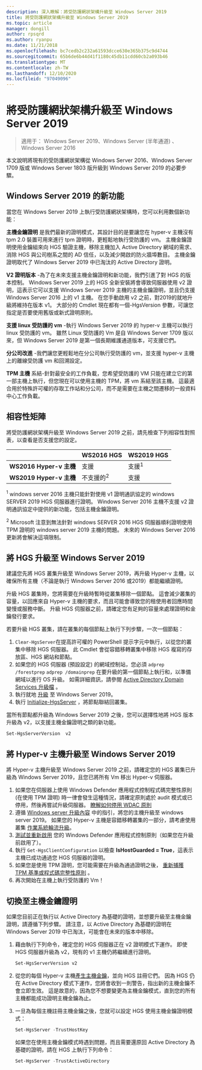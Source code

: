 ```yaml
---
description: 深入瞭解：將受防護網狀架構升級至 Windows Server 2019
title: 將受防護網狀架構升級至 Windows Server 2019
ms.topic: article
manager: dongill
author: rpsqrd
ms.author: ryanpu
ms.date: 11/21/2018
ms.openlocfilehash: bc7cedb2c232a61593dcce630e365b375c9d4744
ms.sourcegitcommit: 65b6de6b44d41f1180c45db11cdd60cb2a093b46
ms.translationtype: MT
ms.contentlocale: zh-TW
ms.lasthandoff: 12/10/2020
ms.locfileid: "97049096"
---
```

# <a name="upgrade-a-guarded-fabric-to-windows-server-2019"></a>將受防護網狀架構升級至 Windows Server 2019

> 適用于： Windows Server 2019、Windows Server (半年通道) 、Windows Server 2016

本文說明將現有的受防護網狀架構從 Windows Server 2016、Windows Server 1709 版或 Windows Server 1803 版升級到 Windows Server 2019 的必要步驟。

## <a name="whats-new-in-windows-server-2019"></a>Windows Server 2019 的新功能

當您在 Windows Server 2019 上執行受防護網狀架構時，您可以利用數個新功能：

**主機金鑰證明** 是我們最新的證明模式，其設計目的是要讓您在 hyper-v 主機沒有 tpm 2.0 裝置可用來進行 tpm 證明時，更輕鬆地執行受防護的 vm。 主機金鑰證明使用金鑰組來向 HGS 驗證主機，移除主機加入 Active Directory 網域的需求、消除 HGS 與公司樹系之間的 AD 信任，以及減少開啟的防火牆埠數目。 主機金鑰證明取代了 Windows Server 2019 中已淘汰的 Active Directory 證明。

**V2 證明版本** -為了在未來支援主機金鑰證明和新功能，我們引進了對 HGS 的版本控制。 Windows Server 2019 上的 HGS 全新安裝將會導致伺服器使用 v2 證明，這表示它可以支援 Windows Server 2019 主機的主機金鑰證明，並且仍支援 Windows Server 2016 上的 v1 主機。 在您手動啟用 v2 之前，對2019的就地升級將維持在版本 v1。 大部分的 Cmdlet 現在都有一個-HgsVersion 參數，可讓您指定是否要使用舊版或新式證明原則。

**支援 linux 受防護的 vm** -執行 Windows Server 2019 的 hyper-v 主機可以執行 linux 受防護的 vm。 雖然 Linux 受防護的 Vm 是自 Windows Server 1709 版以來，但 Windows Server 2019 是第一個長期維護通道版本，可支援它們。

**分公司改進** -我們讓您更輕鬆地在分公司執行受防護的 vm，並支援 hyper-v 主機上的離線受防護 vm 和回溯設定。

**TPM 主機** 系結-針對最安全的工作負載，您希望受防護的 VM 只能在建立它的第一部主機上執行，但您現在可以使用主機的 TPM，將 vm 系結至該主機。 這最適合用於特殊許可權的存取工作站和分公司，而不是需要在主機之間遷移的一般資料中心工作負載。

## <a name="compatibility-matrix"></a>相容性矩陣

將受防護網狀架構升級至 Windows Server 2019 之前，請先檢查下列相容性對照表，以查看是否支援您的設定。

|  | WS2016 HGS | WS2019 HGS|
|---|---|---|
|**WS2016 Hyper-v 主機** | 支援 | 支援<sup>1</sup>|
|**WS2019 Hyper-v 主機** | 不支援的<sup>2</sup> | 支援|

<sup>1</sup> windows server 2016 主機只能針對使用 v1 證明通訊協定的 windows SERVER 2019 HGS 伺服器進行證明。 Windows Server 2016 主機不支援 v2 證明通訊協定中提供的新功能，包括主機金鑰證明。

<sup>2</sup> Microsoft 注意到無法針對 windows SERVER 2016 HGS 伺服器順利證明使用 TPM 證明的 windows server 2019 主機的問題。 未來的 Windows Server 2016 更新將會解決這項限制。

## <a name="upgrade-hgs-to-windows-server-2019"></a>將 HGS 升級至 Windows Server 2019

建議您先將 HGS 叢集升級至 Windows Server 2019，再升級 Hyper-v 主機，以確保所有主機（不論是執行 Windows Server 2016 或2019）都能繼續證明。

升級 HGS 叢集時，您將需要在升級時暫時從叢集移除一個節點。 這會減少叢集的容量，以回應來自 Hyper-v 主機的要求，而且可能會導致您的租使用者回應時間變慢或服務中斷。 升級 HGS 伺服器之前，請確定您有足夠的容量來處理證明和金鑰發行要求。

若要升級 HGS 叢集，請在叢集的每個節點上執行下列步驟，一次一個節點：

1.  `Clear-HgsServer`在提高許可權的 PowerShell 提示字元中執行，以從您的叢集中移除 HGS 伺服器。 此 Cmdlet 會從容錯移轉叢集中移除 HGS 複寫的存放區、HGS 網站和節點。
2.  如果您的 HGS 伺服器 (預設設定) 的網域控制站，您必須 `adprep /forestprep` `adprep /domainprep` 在要升級的第一個節點上執行和，以準備網域以進行 OS 升級。 如需詳細資訊，請參閱 [Active Directory Domain Services 升級檔](../../identity/ad-ds/deploy/upgrade-domain-controllers.md#supported-in-place-upgrade-paths) 。
3.  執行就地 [升級](../../get-started-19/install-upgrade-migrate-19.md) 至 Windows Server 2019。
4.  執行 [Initialize-HgsServer](guarded-fabric-configure-additional-hgs-nodes.md) ，將節點聯結回叢集。

當所有節點都升級為 Windows Server 2019 之後，您可以選擇性地將 HGS 版本升級為 v2，以支援主機金鑰證明之類的新功能。

```powershell
Set-HgsServerVersion  v2
```

## <a name="upgrade-hyper-v-hosts-to-windows-server-2019"></a>將 Hyper-v 主機升級至 Windows Server 2019

將 Hyper-v 主機升級至 Windows Server 2019 之前，請確定您的 HGS 叢集已升級為 Windows Server 2019，且您已將所有 Vm 移出 Hyper-v 伺服器。

1.  如果您在伺服器上使用 Windows Defender 應用程式控制程式碼完整性原則 (在使用 TPM 證明) 時一律會發生這種情況，請確定原則處於 audit 模式或已停用，然後再嘗試升級伺服器。 [瞭解如何停用 WDAC 原則](/windows/security/threat-protection/windows-defender-application-control/disable-windows-defender-application-control-policies)
2.  遵循 [Windows server 升級內容](../../upgrade/upgrade-overview.md) 中的指引，將您的主機升級至 windows server 2019。 如果您的 Hyper-v 主機是容錯移轉叢集的一部分，請考慮使用叢集 [作業系統輪流升級](../../failover-clustering/Cluster-Operating-System-Rolling-Upgrade.md)。
3.  [測試並重新啟用](/windows/security/threat-protection/windows-defender-application-control/audit-windows-defender-application-control-policies) 您的 Windows Defender 應用程式控制原則（如果您在升級前啟用了）。
4.  執行 `Get-HgsClientConfiguration` 以檢查 **IsHostGuarded = True**，這表示主機已成功通過您 HGS 伺服器的證明。
5.  如果您是使用 TPM 證明，您可能需要在升級為通過證明之後， [重新捕獲 TPM 基準或程式碼完整性原則](guarded-fabric-add-host-information-for-tpm-trusted-attestation.md) 。
6.  再次開始在主機上執行受防護的 Vm！

## <a name="switch-to-host-key-attestation"></a>切換至主機金鑰證明

如果您目前正在執行以 Active Directory 為基礎的證明，並想要升級至主機金鑰證明，請遵循下列步驟。 請注意，以 Active Directory 為基礎的證明在 Windows Server 2019 中已淘汰，可能會在未來的版本中移除。

1.  藉由執行下列命令，確定您的 HGS 伺服器正在 v2 證明模式下運作。 即使 HGS 伺服器升級為 v2，現有的 v1 主機仍將繼續進行證明。

    ```powershell
    Set-HgsServerVersion v2
    ```

2.  從您的每個 Hyper-v 主機[產生主機金鑰](guarded-fabric-create-host-key.md)，並向 HGS 註冊它們。 因為 HGS 仍在 Active Directory 模式下運作，您將會收到一則警告，指出新的主機金鑰不會立即生效。 這是故意的，因為您不想要變更為主機金鑰模式，直到您的所有主機都能成功證明主機金鑰為止。

3.  一旦為每個主機註冊主機金鑰之後，您就可以設定 HGS 使用主機金鑰證明模式：

    ```powershell
    Set-HgsServer -TrustHostKey
    ```

    如果您在使用主機金鑰模式時遇到問題，而且需要還原回 Active Directory 為基礎的證明，請在 HGS 上執行下列命令：

    ```powershell
    Set-HgsServer -TrustActiveDirectory
    ```
